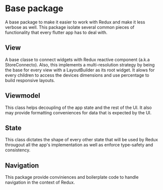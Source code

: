 # Base package

A base package to make it easier to work with Redux and make it less verbose as well. This package
isolate several common pieces of functionality that every flutter app has to deal with.

## View

A base classe to connect widgets with Redux reactive component (a.k.a StoreConnecto). Also, this
implements a multi-resolution strategy by being the base for every view with a LayoutBuilder as its
root widget. It alows for every children to access the devices dimensions and use percentage to
build responsive layouts.

## Viewmodel

This class helps decoupling of the app state and the rest of the UI. It also may provide formatting
conveniences for data that is expected by the UI.

## State

This class dictates the shape of every other state that will be used by Redux througout all the app's
implementation as well as enforce type-safety and consistency.

## Navigation

This package provide conviniences and boilerplate code to handle navigation in the context of Redux.

